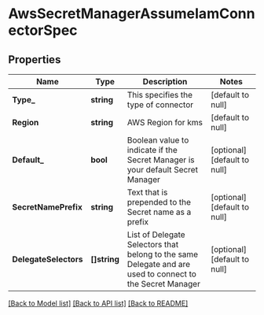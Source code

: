 # AwsSecretManagerAssumeIamConnectorSpec

## Properties
Name | Type | Description | Notes
------------ | ------------- | ------------- | -------------
**Type_** | **string** | This specifies the type of connector | [default to null]
**Region** | **string** | AWS Region for kms | [default to null]
**Default_** | **bool** | Boolean value to indicate if the Secret Manager is your default Secret Manager | [optional] [default to null]
**SecretNamePrefix** | **string** | Text that is prepended to the Secret name as a prefix | [optional] [default to null]
**DelegateSelectors** | **[]string** | List of Delegate Selectors that belong to the same Delegate and are used to connect to the Secret Manager | [optional] [default to null]

[[Back to Model list]](../README.md#documentation-for-models) [[Back to API list]](../README.md#documentation-for-api-endpoints) [[Back to README]](../README.md)


